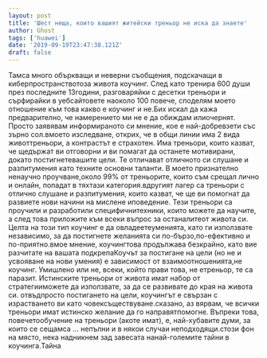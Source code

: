 ```yaml
---
layout: post
title: 'Шест неща, които вашият житейски треньор не иска да знаете'
author: Ghost
tags: ['huawei']
date: '2019-09-19T23:47:38.121Z'
draft: false
---
```


Тамса много объркващи и неверни съобщения, подскачащи в киберпространствотоза живота коучинг. След като тренира 600 души през последните 13години, разговаряйки с десетки треньори и сърфирайки в уебсайтовете наоколо 100 повече, споделям моето отношение към това какво е коучинг и не.Бих искал да кажа предварително, че намерението ми не е да обиждам илиочернят. Просто заявявам информираното си мнение, кое е най-добревзети със зърно сол.вмоето изследване, открих, че в общи линии има 2 вида животтреньори, а контрастът е страхотен. Има треньори, които казват, че щедържат ви отговорни и ви помагат да останете мотивирани, докато постигнетевашите цели. Те отличават отличното си слушане и разпитумения като техните основни таланти. В моето признателно ненаучно проучване,около 99% от треньорите, които съм срещал лично и онлайн, попадат в тяхтази категория.вдругият лагер са треньори с отлично слушане и разпитумения, които казват, че ще ви помогнат да развиете нови начини на мислене иповедение. Тези треньори са проучили и разработили специфичнитехники, които можете да научите, а след това приложите към всеки въпрос за останалитеот живота си. Целта на този тип коучинг е да овладеетеуменията, като ги използвате независимо, за да постигнете желанията си по-бързо,по-ефективно и по-приятно.вмое мнение, коучингтова продължава безкрайно, като вие разчитате на вашата подкрепаКоучът за постигане на цели (но не и усвояване на нови умения) е зависимост от взаимоотношенията,не коучинг. Умишлено или не, всеки, който прави това, не етреньор, те са паразит. Истинските треньори от живота имат набор от стратегииможете да използвате, за да се развивате до края на живота си. отвъдпросто постигането на цели, коучингът е свързан с израстването ви като човексъществуване.сказано, аз вярвам, че всички треньори имат истинско желание да го направятпомогне. Въпреки това, повечетообучение на треньори (акоте имат), е, най-хубавите думи, за които се сещамса ... непълни и в някои случаи неподходящи.стози фон на място, нека надникнем зад завесата нанай-големите тайни в коучинга.Тайна
